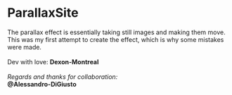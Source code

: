# ParallaxSite
The parallax effect is essentially taking still images and making them move. This was my first attempt to create the effect, which is why some mistakes were made. 
<br><br>Dev with love: <b>Dexon-Montreal</b><br>
<br><em>Regards and thanks for collaboration:
<br><b></em> @Alessandro-DiGiusto</b>
